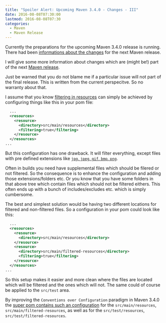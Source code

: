 ```yaml
---
title: "Spoiler Alert: Upcoming Maven 3.4.0 - Changes - III"
date: 2016-08-08T07:30:00
lastmod: 2016-08-08T07:30
categories:
  - Maven
  - Maven Release
---
```

Currently the preparations for the upcoming Maven 3.4.0 release is running. 
There had been [informations about the changes][change-1] for the next Maven 
release.

I will give some more information about changes which are (might be!) part of
the next [Maven release][jira-issues].

Just be warned that you do not blame me if a particular issue will not part of the final release.
This is written from the current perspecitve. So no warranty about that. 

I assume that you know [filtering in resources][maven-resources-filtering] can
simply be achieved by configuring things like this in your pom file:

```xml
  ...
  <resources>
    <resource>
      <directory>src/main/resources</directory>
      <filtering>true</filtering>
    </resource>
  </resources>
...
```

But this configuration has one drawback. It will filter everything, except
files with pre defined extensions like 
[`jpg`, `jpeg`, `gif`, `bmp`, `png`][non-filtered-extensions]. 

Often in builds you need have supplemental files which should be filered or not
filtered. So the consequence is to enhance the configuration and adding
those extensions/folders etc. Or you know that you have some folders in that above
tree which contain files which should not be filtered eithers. This often ends
up with a bunch of includes/excludes etc. which is simply cumbersome.

The best and simplest solution would be having two different locations for filtered
and non-filtered files. So a configuration in your pom could look like this:

```xml
  ...
  <resources>
    <resource>
      <directory>src/main/resources</directory>
    </resource>
    <resource>
      <directory>src/main/filtered-resources</directory>
      <filtering>true</filtering>
    </resource>
  </resources>
...
```

So this setup makes it easier and more clean where the files are located which will be 
filtered and the ones which will not. The same could of course be applied to the 
`src/test` area.

By improving the `Conventions over Configuration` paradigm in 
Maven 3.4.0 the [super pom contains such an configuration][MNG-2478] for
the `src/main/resources`, `src/main/filtered-resources`, as well as for
the `src/test/resources`, `src/test/filtered-resources`.

[jira-issues]: https://issues.apache.org/jira/secure/ReleaseNote.jspa?projectId=12316922&version=12333545
[change-1]: https://twitter.com/khmarbaise/status/747046718798200833
[maven-resources-filtering]: https://maven.apache.org/plugins/maven-resources-plugin/examples/filter.html
[non-filtered-extensions]: https://maven.apache.org/plugins/maven-resources-plugin/resources-mojo.html#nonFilteredFileExtensions
[MNG-2478]: https://issues.apache.org/jira/browse/MNG-2478
